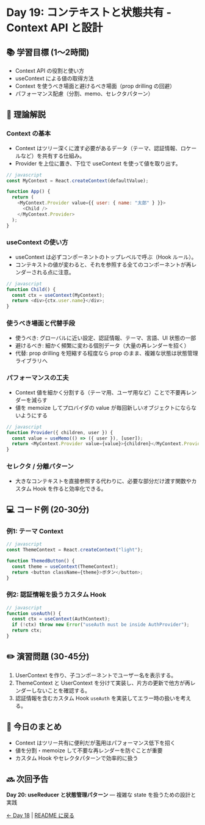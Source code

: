 # Day 19: コンテキストと状態共有 - Context API と設計

## 📚 学習目標 (1〜2時間)

- Context API の役割と使い方
- useContext による値の取得方法
- Context を使うべき場面と避けるべき場面（prop drilling の回避）
- パフォーマンス配慮（分割、memo、セレクタパターン）

## 📖 理論解説

### Context の基本
- Context はツリー深くに渡す必要があるデータ（テーマ、認証情報、ロケールなど）を共有する仕組み。
- Provider を上位に置き、下位で useContext を使って値を取り出す。

```javascript
// javascript
const MyContext = React.createContext(defaultValue);

function App() {
  return (
    <MyContext.Provider value={{ user: { name: "太郎" } }}>
      <Child />
    </MyContext.Provider>
  );
}
```

### useContext の使い方
- useContext は必ずコンポーネントのトップレベルで呼ぶ（Hook ルール）。
- コンテキストの値が変わると、それを参照する全てのコンポーネントが再レンダーされる点に注意。

```javascript
// javascript
function Child() {
  const ctx = useContext(MyContext);
  return <div>{ctx.user.name}</div>;
}
```

### 使うべき場面と代替手段
- 使うべき: グローバルに近い設定、認証情報、テーマ、言語、UI 状態の一部
- 避けるべき: 細かく頻繁に変わる個別データ（大量の再レンダーを招く）
- 代替: prop drilling を短縮する程度なら prop のまま、複雑な状態は状態管理ライブラリへ

### パフォーマンスの工夫
- Context 値を細かく分割する（テーマ用、ユーザ用など）ことで不要再レンダーを減らす
- 値を memoize してプロバイダの value が毎回新しいオブジェクトにならないようにする

```javascript
// javascript
function Provider({ children, user }) {
  const value = useMemo(() => ({ user }), [user]);
  return <MyContext.Provider value={value}>{children}</MyContext.Provider>;
}
```

### セレクタ / 分離パターン
- 大きなコンテキストを直接参照する代わりに、必要な部分だけ渡す関数やカスタム Hook を作ると効率化できる。

## 💻 コード例 (20-30分)

### 例1: テーマ Context
```javascript
// javascript
const ThemeContext = React.createContext("light");

function ThemedButton() {
  const theme = useContext(ThemeContext);
  return <button className={theme}>ボタン</button>;
}
```

### 例2: 認証情報を扱うカスタム Hook
```javascript
// javascript
function useAuth() {
  const ctx = useContext(AuthContext);
  if (!ctx) throw new Error("useAuth must be inside AuthProvider");
  return ctx;
}
```

## ✏️ 演習問題 (30-45分)

1. UserContext を作り、子コンポーネントでユーザー名を表示する。  
2. ThemeContext と UserContext を分けて実装し、片方の更新で他方が再レンダーしないことを確認する。  
3. 認証情報を含むカスタム Hook `useAuth` を実装してエラー時の扱いを考える。

## 📝 今日のまとめ

- Context はツリー共有に便利だが濫用はパフォーマンス低下を招く  
- 値を分割・memoize して不要な再レンダーを防ぐことが重要  
- カスタム Hook やセレクタパターンで効率的に扱う

## 🔜 次回予告

**Day 20: useReducer と状態管理パターン** — 複雑な state を扱うための設計と実践

[← Day 18](day18.md) | [README に戻る](../README.md)
